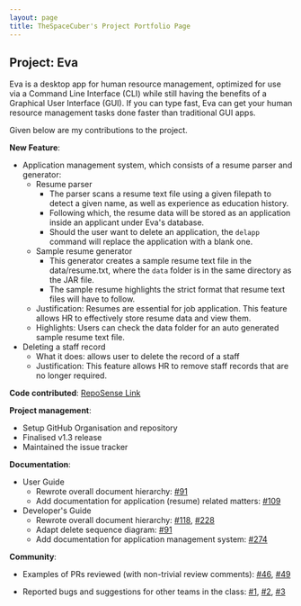 ```yaml
---
layout: page
title: TheSpaceCuber's Project Portfolio Page
---
```


## Project: Eva

Eva is a desktop app for human resource management, optimized for use via a Command Line Interface (CLI) while still having the benefits of a Graphical User Interface (GUI). If you can type fast, Eva can get your human resource management tasks done faster than traditional GUI apps.

Given below are my contributions to the project.

**New Feature**:
- Application management system, which consists of a resume parser and generator:
   * Resume parser
     * The parser scans a resume text file using a given filepath to detect a given name, as well as experience as education history.
     * Following which, the resume data will be stored as an application inside an applicant under Eva's database.
     * Should the user want to delete an application, the `delapp` command will replace the application with a blank one.
   * Sample resume generator
     * This generator creates a sample resume text file in the data/resume.txt, where the `data` folder is in the same directory as the JAR file.
     * The sample resume highlights the strict format that resume text files will have to follow.
  - Justification: Resumes are essential for job application. This feature allows HR to effectively store resume data and view them.
  - Highlights: Users can check the data folder for an auto generated sample resume text file. 
- Deleting a staff record
  - What it does: allows user to delete the record of a staff
  - Justification: This feature allows HR to remove staff records that are no longer required.

**Code contributed**: 
[RepoSense Link](https://nus-cs2103-ay2021s1.github.io/tp-dashboard/#breakdown=true&search=TheSpaceCuber&sort=groupTitle&sortWithin=title&since=2020-08-14&timeframe=commit&mergegroup=&groupSelect=groupByRepos&checkedFileTypes=docs~functional-code~test-code~other&tabOpen=true&tabType=zoom&zA=TheSpaceCuber&zR=AY2021S1-CS2103T-W13-1%2Ftp%5Bmaster%5D&zACS=248.18696883852692&zS=2020-08-14&zFS=W13&zU=2020-11-06&zMG=false&zFTF=commit&zFGS=groupByRepos&zFR=false)

<div style="page-break-after: always;"></div>

**Project management**:
- Setup GitHub Organisation and repository
- Finalised v1.3 release
- Maintained the issue tracker

**Documentation**:
- User Guide
    - Rewrote overall document hierarchy: [#91](https://github.com/AY2021S1-CS2103T-W13-1/tp/pull/91)
    - Add documentation for application (resume) related matters: [#109](https://github.com/AY2021S1-CS2103T-W13-1/tp/pull/109)
- Developer's Guide
    - Rewrote overall document hierarchy: [#118](https://github.com/AY2021S1-CS2103T-W13-1/tp/pull/118),
    [#228](https://github.com/AY2021S1-CS2103T-W13-1/tp/pull/228)
    - Adapt delete sequence diagram: [#91](https://github.com/AY2021S1-CS2103T-W13-1/tp/pull/91)
    - Add documentation for application management system: [#274](https://github.com/AY2021S1-CS2103T-W13-1/tp/pull/274)

**Community**:
- Examples of PRs reviewed (with non-trivial review comments): [#46](https://github.com/AY2021S1-CS2103T-W13-1/tp/pull/46),
[#49](https://github.com/AY2021S1-CS2103T-W13-1/tp/pull/49)

- Reported bugs and suggestions for other teams in the class: [#1](https://github.com/TheSpaceCuber/ped/issues/1), 
[#2](https://github.com/TheSpaceCuber/ped/issues/2),
[#3](https://github.com/TheSpaceCuber/ped/issues/3)
